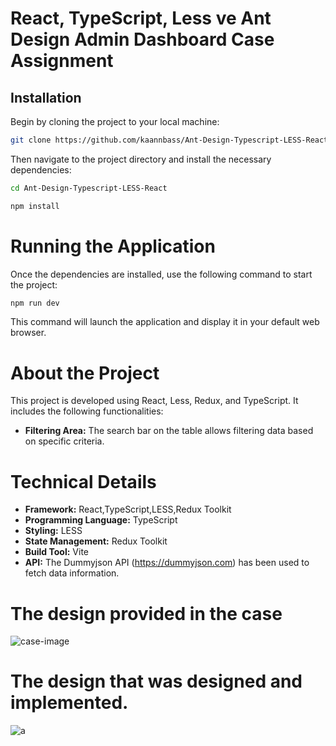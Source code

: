 # React, TypeScript, Less ve Ant Design Admin Dashboard Case Assignment

## Installation
Begin by cloning the project to your local machine:
```bash
git clone https://github.com/kaannbass/Ant-Design-Typescript-LESS-React.git
```
Then navigate to the project directory and install the necessary dependencies:
```bash
cd Ant-Design-Typescript-LESS-React
```
```bash
npm install
```
# Running the Application
Once the dependencies are installed, use the following command to start the project:
```bash
npm run dev
```
This command will launch the application and display it in your default web browser.

# About the Project

This project is developed using React, Less, Redux, and TypeScript. It includes the following functionalities:

- **Filtering Area:** The search bar on the table allows filtering data based on specific criteria.

# Technical Details
- **Framework:** React,TypeScript,LESS,Redux Toolkit
- **Programming Language:** TypeScript
- **Styling:** LESS
- **State Management:** Redux Toolkit
- **Build Tool:** Vite
- **API:** The Dummyjson API (https://dummyjson.com) has been used to fetch data information.

# The design provided in the case
![case-image](https://github.com/kaannbass/omreon-case/assets/73648199/eade1858-1786-4315-b4cb-883e40928244)

# The design that was designed and implemented.
![a](https://github.com/kaannbass/omreon-case/assets/73648199/d1abce49-4def-4094-a6e9-7512707b8c7a)
